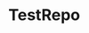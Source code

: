# TestRepo
<html>
  <head>
    <style>
 
    </style>
</head>
  
  <body>
          <table>
           <thead>
              <tr>
                 <th>Header1</th>
                 <th>Header2</th>
                 <th>Header3</th>
              </tr>
           </thead>
           <tbody>
              <tr>
                 <td>This template facilitates the ingestion from file system sources when a username and password is used for authentication </td>
                 <td>data2</td>
                 <td>data3</td>
              </tr>
              <tr>
                 <td>data11</td>
                 <td>data12</td>
                 <td>data13</td>
              </tr>
           </tbody>
        </table>
  </body>
</html>





